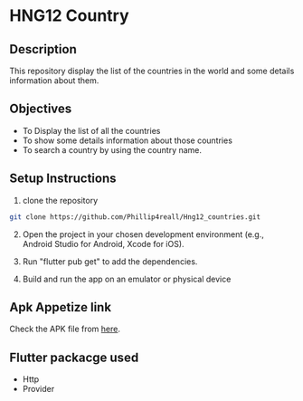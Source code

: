 # HNG12 Country 

## Description

This repository display the list of the countries in the world and some details information about them.

## Objectives

- To Display the list of all the countries
- To show some details information about those countries
- To search a country by using the country name.

## Setup Instructions

1. clone the repository

  ```sh
  git clone https://github.com/Phillip4reall/Hng12_countries.git
  ```

2. Open the project in your chosen development environment (e.g., Android Studio for Android, Xcode for iOS).

3. Run "flutter pub get" to add the dependencies.

4. Build and run the app on an emulator or physical device

## Apk Appetize link

Check the APK file from [here](https://appetize.io/embed/b_k3qyuotptn3anw2672dtc7r3nm).

## Flutter packacge used

- Http
- Provider




